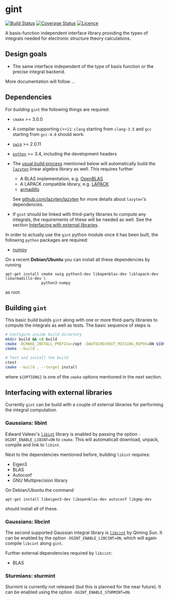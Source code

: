 # gint
[![Build Status](https://travis-ci.org/molsturm/gint.svg?branch=master)](https://travis-ci.org/molsturm/gint)
[![Coverage Status](https://coveralls.io/repos/github/molsturm/gint/badge.svg?branch=master)](https://coveralls.io/github/molsturm/gint)
[![Licence](https://img.shields.io/github/license/molsturm/gint.svg)](LICENCE)

A basis-function independent interface library providing the types of
integrals needed for electronic structure theory calculations.

## Design goals
- The same interface independent of the type of basis function or the precise
  integral backend.

More documentation will follow ...

## Dependencies
For *building* `gint` the following things are required:
- ``cmake`` >= 3.0.0
- A compiler supporting ``C++11``: ``clang`` starting from `clang-3.5` and `gcc` starting
  from `gcc-4.8` should work.
- [``swig``](http://swig.org/) >= 2.0.11
- [``python``](https://www.python.org/) >= 3.4, including the development headers
- The [usual build process](#building-gint) mentioned below
  will automatically build the [``lazyten``](https://lazyten.org) linear algebra library
  as well. This requires further
    - A BLAS implementation, e.g. [OpenBLAS](https://github.com/xianyi/OpenBLAS/)
    - A LAPACK compatible library, e.g. [LAPACK](http://netlib.org/lapack)
    - [armadillo](http://arma.sourceforge.net/)

  See [github.com/lazyten/lazyten](https://github.com/lazyten/lazyten/blob/master/README.md)
  for more details about ``lazyten``'s dependencies.
- If `gint` should be linked with third-party libraries to compute any integrals,
  the requirements of these will be needed as well.
  See the section [Interfacing with external libraries](#interfacing-with-external-libraries).

In order to actually *use* the `gint` python module once it has been built,
the following `python` packages are required:
- [numpy](https://pypi.python.org/pypi/numpy)


On a recent **Debian/Ubuntu** you can install all these dependencies by running
```
apt-get install cmake swig python3-dev libopenblas-dev liblapack-dev libarmadillo-dev \
                python3-numpy
```
as root.

## Building ``gint``
This basic build builds `gint` along with one or more
third-party libraries to compute the integrals as well as tests.
The basic sequence of steps is
```sh
# Configure inside build directory
mkdir build && cd build
cmake -DCMAKE_INSTALL_PREFIX=~/opt -DAUTOCHECKOUT_MISSING_REPOS=ON ${OPTIONS} ..
cmake --build .

# Test and install the build
ctest
cmake --build . --target install
```
where `${OPTIONS}` is one of the `cmake` options mentioned in the next section.

## Interfacing with external libraries
Currently `gint` can be build with a couple of external libraries for performing
the integral computation.

### Gaussians: libint
Edward Valeev's [``libint``](https://github.com/evaleev/libint) library
is enabled by passing the option `-DGINT_ENABLE_LIBINT=ON` to `cmake`.
This will automaticall download, unpack, compile and link to `libint`.

Next to the dependencies mentioned before, building `libint` requires:
- Eigen3
- BLAS
- Autoconf
- GNU Multiprecision library

On Debian/Ubuntu the command
```
apt-get install libeigen3-dev libopenblas-dev autoconf libgmp-dev
```
should install all of these.

### Gaussians: libcint
The second supported Gaussian integral library is [``libcint``](https://github.com/sunqm/libcint)
by Qiming Sun. It can be enabled by the option `-DGINT_ENABLE_LIBCINT=ON`,
which will again compile `libcint` along `gint`.

Further external dependencies required by `libcint`:
- BLAS

### Sturmians: sturmint
Sturmint is currently not released (but this is planned for the near future).
It can be enabled using the option `-DGINT_ENABLE_STURMINT=ON`.
